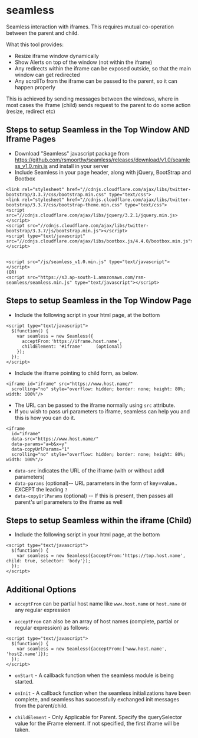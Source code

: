 # seamless
Seamless interaction with iframes. This requires mutual co-operation between the parent and child.

What this tool provides:

* Resize iframe window dynamically
* Show Alerts on top of the window (not within the iframe)
* Any redirects within the iframe can be exposed outside, so that the main window can get redirected
* Any scrollTo from the iframe can be passed to the parent, so it can happen properly

This is achieved by sending messages between the windows, where in most cases the iframe (child) sends request to
the parent to do some action (resize, redirect etc)

## Steps to setup Seamless in the Top Window AND Iframe Pages


* Download "Seamless" javascript package from https://github.com/rsmoorthy/seamless/releases/download/v1.0/seamless_v1.0.min.js and install in your server
* Include Seamless in your page header, along with jQuery, BootStrap and Bootbox

```
<link rel="stylesheet" href="//cdnjs.cloudflare.com/ajax/libs/twitter-bootstrap/3.3.7/css/bootstrap.min.css" type="text/css">
<link rel="stylesheet" href="//cdnjs.cloudflare.com/ajax/libs/twitter-bootstrap/3.3.7/css/bootstrap-theme.min.css" type="text/css">
<script src="//cdnjs.cloudflare.com/ajax/libs/jquery/3.2.1/jquery.min.js></script>
<script src="//cdnjs.cloudflare.com/ajax/libs/twitter-bootstrap/3.3.7/js/bootstrap.min.js"></script>
<script type="text/javascript" src="//cdnjs.cloudflare.com/ajax/libs/bootbox.js/4.4.0/bootbox.min.js"></script>


<script src="/js/seamless_v1.0.min.js" type="text/javascript"></script>
(OR)
<script src="https://s3.ap-south-1.amazonaws.com/rsm-seamless/seamless.min.js" type="text/javascript"></script>
```

## Steps to setup Seamless in the Top Window Page

* Include the following script in your html page, at the bottom

```
<script type="text/javascript">
  $(function() {
    var seamless = new Seamless({
      acceptFrom:'https://iframe.host.name',
      childElement: '#iframe'     (optional)
    });
  });
</script>
```


* Include the iframe pointing to child form, as below.

```
<iframe id="iframe" src="https://www.host.name/"
  scrolling="no" style="overflow: hidden; border: none; height: 80%; width: 100%"/>
```

  - The URL can be passed to the iframe normally using `src` attribute.
  - If you wish to pass url parameters to iframe, seamless can help you and this is how you can do it.

```
<iframe
  id="iframe"
  data-src="https://www.host.name/"
  data-params="a=b&x=y"
  data-copyUrlParams="1"
  scrolling="no" style="overflow: hidden; border: none; height: 80%; width: 100%"/>
```
  - `data-src` indicates the URL of the iframe (with or without addl parameters)
  - `data-params` (optional)-- URL parameters in the form of key=value.. EXCEPT the leading `?`
  - `data-copyUrlParams` (optional) -- If this is present, then passes all parent's url parameters to the iframe as well

## Steps to setup Seamless within the iframe  (Child)

* Include the following script in your html page, at the bottom

```
<script type="text/javascript">
  $(function() {
    var seamless = new Seamless({acceptFrom:'https://top.host.name', child: true, selector: 'body'});
  });
</script>
```

## Additional Options

* `acceptFrom` can be partial host name like `www.host.name` or `host.name` or any regular expression

* `acceptFrom` can also be an array of host names (complete, partial or regular expression) as follows:

```
<script type="text/javascript">
  $(function() {
    var seamless = new Seamless({acceptFrom:['www.host.name', 'host2.name']});
  });
</script>
```

* `onStart` - A callback function when the seamless module is being started.

* `onInit` - A callback function when the seamless initializations have been complete, and seamless has successfully exchanged init
messages from the parent/child.

* `childElement` - Only Applicable for Parent. Specify the querySelector value for the iFrame element. If not specified, the first iframe will be taken.
